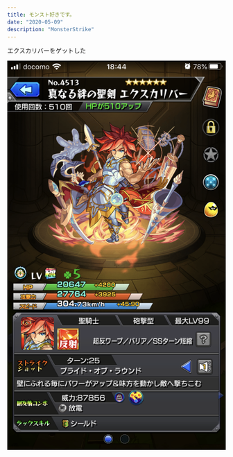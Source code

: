 ```yaml
---
title: モンスト好きです。
date: "2020-05-09"
description: "MonsterStrike"
---
```


エクスカリバーをゲットした

![TDD](./monster-strike01.png)
